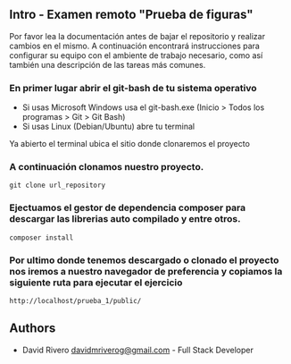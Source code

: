 ## Intro - Examen remoto "Prueba de figuras"

Por favor lea la documentación antes de bajar el repositorio y realizar cambios en el mismo.
A continuación encontrará instrucciones para configurar su equipo con el ambiente de trabajo necesario,
como así también una descripción de las tareas más comunes.

### En primer lugar abrir el git-bash de tu sistema operativo

* Si usas Microsoft Windows usa el git-bash.exe (Inicio > Todos los programas > Git > Git Bash)
* Si usas Linux (Debian/Ubuntu) abre tu terminal

Ya abierto el terminal ubica el sitio donde clonaremos el proyecto

### A continuación clonamos nuestro proyecto.

```
git clone url_repository 
```

### Ejectuamos el gestor de dependencia composer para descargar las librerias auto compilado y entre otros.

```
composer install
```

### Por ultimo donde tenemos descargado o clonado el proyecto nos iremos a nuestro navegador de preferencia y copiamos la siguiente ruta para ejecutar el ejercicio

```
http://localhost/prueba_1/public/
```

## Authors
* David Rivero <davidmriverog@gmail.com> - Full Stack Developer


